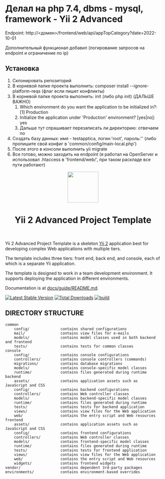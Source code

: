 <h1>Делал на php 7.4, dbms - mysql, framework - Yii 2 Advanced</h1>
<p>Endpoint: http://<домен>/frontend/web/api/appTopCategory?date=2022-10-01</p>
<p>Дополнительный функционал добавил (логирование запросов на endpoint и ограничение по ip)</p>
<h2>Установка</h2>
<ol>   
    <li>Склонировать репозиторий</li>
    <li>В корневой папке проекта выполнить: composer install --ignore-platform-reqs (флаг если пишет конфликты)</li>
    <li>В корневой папке проекта выполнить: init (либо php init) (ДАЛЬШЕ ВАЖНО)
        <ol>
            <li>Which environment do you want the application to be initialized in?: [1] Production </li>
            <li>Initialize the application under 'Production' environment? [yes|no]: yes</li>
            <li>Дальше тут спрашивает перезаписать ли директорию: отвечаем no</li>
        </ol>
    </li>
    <li>Создать базу данных: имя - testapptica, логин:'root', пароль:'' (либо пропишите свой конфиг в 'common/config/main-local.php')</li>
    <li>После этого в консоли выполнить yii migrate</li>
    <li>Все готово, можно заходить на endpoint (я работал на OpenServer и использовал .htaccess в 'frontend/web/', при таком раскладе все пути работают)</li>
</ol>



<p align="center">
    <a href="https://github.com/yiisoft" target="_blank">
        <img src="https://avatars0.githubusercontent.com/u/993323" height="100px">
    </a>
    <h1 align="center">Yii 2 Advanced Project Template</h1>
    <br>
</p>

Yii 2 Advanced Project Template is a skeleton [Yii 2](http://www.yiiframework.com/) application best for
developing complex Web applications with multiple tiers.

The template includes three tiers: front end, back end, and console, each of which
is a separate Yii application.

The template is designed to work in a team development environment. It supports
deploying the application in different environments.

Documentation is at [docs/guide/README.md](docs/guide/README.md).

[![Latest Stable Version](https://img.shields.io/packagist/v/yiisoft/yii2-app-advanced.svg)](https://packagist.org/packages/yiisoft/yii2-app-advanced)
[![Total Downloads](https://img.shields.io/packagist/dt/yiisoft/yii2-app-advanced.svg)](https://packagist.org/packages/yiisoft/yii2-app-advanced)
[![build](https://github.com/yiisoft/yii2-app-advanced/workflows/build/badge.svg)](https://github.com/yiisoft/yii2-app-advanced/actions?query=workflow%3Abuild)

DIRECTORY STRUCTURE
-------------------

```
common
    config/              contains shared configurations
    mail/                contains view files for e-mails
    models/              contains model classes used in both backend and frontend
    tests/               contains tests for common classes    
console
    config/              contains console configurations
    controllers/         contains console controllers (commands)
    migrations/          contains database migrations
    models/              contains console-specific model classes
    runtime/             contains files generated during runtime
backend
    assets/              contains application assets such as JavaScript and CSS
    config/              contains backend configurations
    controllers/         contains Web controller classes
    models/              contains backend-specific model classes
    runtime/             contains files generated during runtime
    tests/               contains tests for backend application    
    views/               contains view files for the Web application
    web/                 contains the entry script and Web resources
frontend
    assets/              contains application assets such as JavaScript and CSS
    config/              contains frontend configurations
    controllers/         contains Web controller classes
    models/              contains frontend-specific model classes
    runtime/             contains files generated during runtime
    tests/               contains tests for frontend application
    views/               contains view files for the Web application
    web/                 contains the entry script and Web resources
    widgets/             contains frontend widgets
vendor/                  contains dependent 3rd-party packages
environments/            contains environment-based overrides
```

